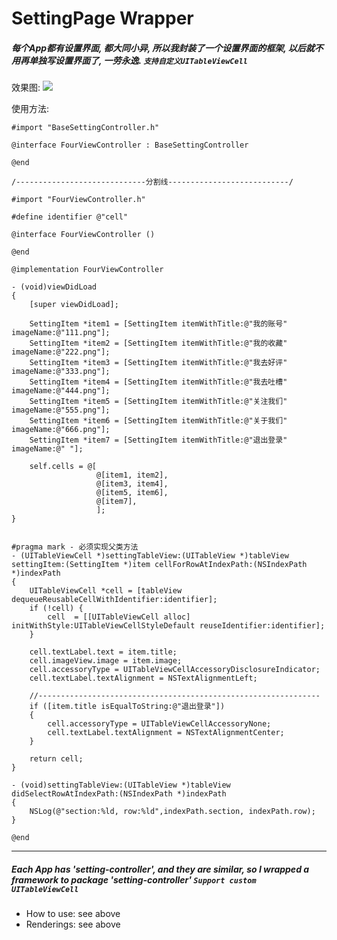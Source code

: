 SettingPage Wrapper
================

##### 每个App都有设置界面, 都大同小异, 所以我封装了一个设置界面的框架, 以后就不用再单独写设置界面了, 一劳永逸. `支持自定义UITableViewCell`

效果图: ![](http://7sbo4v.com1.z0.glb.clouddn.com/%E5%B1%8F%E5%B9%95%E5%BF%AB%E7%85%A7%202015-11-17%20%E4%B8%8B%E5%8D%882.55.18.png)

使用方法:

	#import "BaseSettingController.h"

	@interface FourViewController : BaseSettingController

	@end
	
	/-----------------------------分割线---------------------------/
	
	#import "FourViewController.h"
	
	#define identifier @"cell"
	
	@interface FourViewController ()
	
	@end
	
	@implementation FourViewController
	
	- (void)viewDidLoad
	{
	    [super viewDidLoad];
	    
	    SettingItem *item1 = [SettingItem itemWithTitle:@"我的账号" imageName:@"111.png"];
	    SettingItem *item2 = [SettingItem itemWithTitle:@"我的收藏" imageName:@"222.png"];
	    SettingItem *item3 = [SettingItem itemWithTitle:@"我去好评" imageName:@"333.png"];
	    SettingItem *item4 = [SettingItem itemWithTitle:@"我去吐槽" imageName:@"444.png"];
	    SettingItem *item5 = [SettingItem itemWithTitle:@"关注我们" imageName:@"555.png"];
	    SettingItem *item6 = [SettingItem itemWithTitle:@"关于我们" imageName:@"666.png"];
	    SettingItem *item7 = [SettingItem itemWithTitle:@"退出登录" imageName:@" "];
	    
	    self.cells = @[
	                   @[item1, item2],
	                   @[item3, item4],
	                   @[item5, item6],
	                   @[item7],
	                   ];
	}
	
	
	#pragma mark - 必须实现父类方法
	- (UITableViewCell *)settingTableView:(UITableView *)tableView settingItem:(SettingItem *)item cellForRowAtIndexPath:(NSIndexPath *)indexPath
	{
	    UITableViewCell *cell = [tableView dequeueReusableCellWithIdentifier:identifier];
	    if (!cell) {
	        cell  = [[UITableViewCell alloc] initWithStyle:UITableViewCellStyleDefault reuseIdentifier:identifier];
	    }
	    
	    cell.textLabel.text = item.title;
	    cell.imageView.image = item.image;
	    cell.accessoryType = UITableViewCellAccessoryDisclosureIndicator;
	    cell.textLabel.textAlignment = NSTextAlignmentLeft;
	    
	    //---------------------------------------------------------------
	    if ([item.title isEqualToString:@"退出登录"])
	    {
	        cell.accessoryType = UITableViewCellAccessoryNone;
	        cell.textLabel.textAlignment = NSTextAlignmentCenter;
	    }
	    
	    return cell;
	}
	
	- (void)settingTableView:(UITableView *)tableView didSelectRowAtIndexPath:(NSIndexPath *)indexPath
	{
	    NSLog(@"section:%ld, row:%ld",indexPath.section, indexPath.row);
	}
	
	@end
	
	
---


##### Each App has 'setting-controller', and they are similar, so I wrapped a framework to package 'setting-controller' `Support custom UITableViewCell`

- How to use: see above
- Renderings: see above